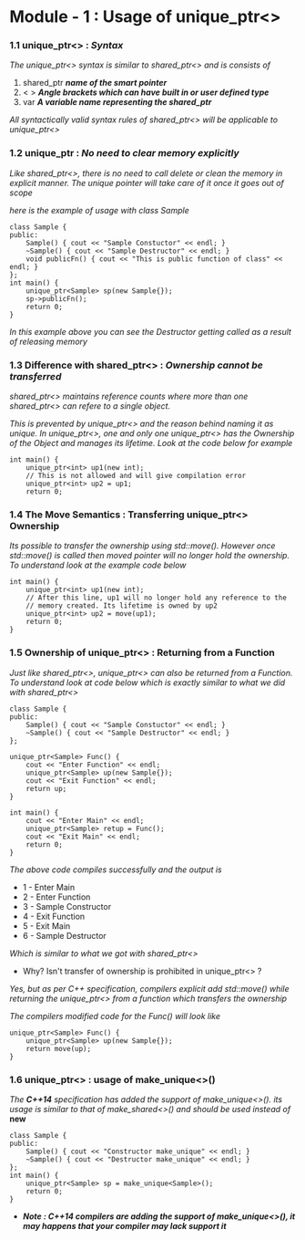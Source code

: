 # Module - 1 : Usage of unique_ptr<>

### 1.1 unique_ptr<> : *Syntax*

*The unique_ptr<> syntax is similar to shared_ptr<> and is consists of*

1. shared_ptr  ***name of the smart pointer***
2. < > ***Angle brackets which can have built in or user defined type***
3. var ***A variable name representing the shared_ptr***

*All syntactically valid syntax rules of shared_ptr<> will be applicable to unique_ptr<>*

### 1.2 unique_ptr : *No need to clear memory explicitly*

*Like shared_ptr<>, there is no need to call delete or clean the memory in explicit manner. The unique pointer  will take care of it once it goes out of scope*

*here is the example of usage with class Sample*

```
class Sample {
public:
	Sample() { cout << "Sample Constuctor" << endl; }
	~Sample() { cout << "Sample Destructor" << endl; }
	void publicFn() { cout << "This is public function of class" << endl; }
};
int main() {
	unique_ptr<Sample> sp(new Sample{});
	sp->publicFn();
	return 0;
}

```
*In this example above you can see the Destructor getting called as a result of releasing memory*

### 1.3 Difference with shared_ptr<> : *Ownership cannot be transferred*

*shared_ptr<> maintains reference counts where more than one shared_ptr<> can refere to a single object.*

*This is prevented by unique_ptr<> and the reason behind naming it as unique. In unique_ptr<>, one and only one unique_ptr<> has the Ownership of the Object and manages its lifetime. Look at the code below for example*

```
int main() {
	unique_ptr<int> up1(new int);
	// This is not allowed and will give compilation error
	unique_ptr<int> up2 = up1;
	return 0;

```

### 1.4 The Move Semantics : Transferring unique_ptr<> Ownership

*Its possible to transfer the ownership using std::move(). However once std::move() is called then moved pointer will no longer hold the ownership. To understand look at the example code below*

```
int main() {
	unique_ptr<int> up1(new int);
	// After this line, up1 will no longer hold any reference to the
	// memory created. Its lifetime is owned by up2
	unique_ptr<int> up2 = move(up1);
	return 0;
}

```

### 1.5 Ownership of unique_ptr<> : Returning from a Function

*Just like shared_ptr<>, unique_ptr<> can also be returned from a Function. To understand look at code below which is exactly similar to what we did with shared_ptr<>*

```
class Sample {
public:
	Sample() { cout << "Sample Constuctor" << endl; }
	~Sample() { cout << "Sample Destructor" << endl; }
};

unique_ptr<Sample> Func() {
	cout << "Enter Function" << endl;
	unique_ptr<Sample> up(new Sample{});
	cout << "Exit Function" << endl;
	return up;
}

int main() {
	cout << "Enter Main" << endl;
	unique_ptr<Sample> retup = Func();
	cout << "Exit Main" << endl;
	return 0;
}

```
*The above code compiles successfully and the output is*

* 1 - Enter Main
* 2 - Enter Function
* 3 - Sample Constructor
* 4 - Exit Function
* 5 - Exit Main
* 6 - Sample Destructor

*Which is similar to what we got with shared_ptr<>*

* Why? Isn't transfer of ownership is prohibited in unique_ptr<> ?

*Yes, but as per C++ specification, compilers explicit add std::move() while returning the unique_ptr<> from a function which transfers the ownership*

*The compilers modified code for the Func() will look like*

```
unique_ptr<Sample> Func() {
	unique_ptr<Sample> up(new Sample{});
	return move(up);
}

```
### 1.6 unique_ptr<> : usage of make_unique<>()

*The* ***C++14*** *specification has added the support of make_unique<>(). its usage is similar to that of make_shared<>() and should be used instead of* **new**

```
class Sample {
public:
	Sample() { cout << "Constructor make_unique" << endl; }
	~Sample() { cout << "Destructor make_unique" << endl; }
};
int main() {
	unique_ptr<Sample> sp = make_unique<Sample>();
	return 0;
}

```

* ***Note : C++14 compilers are adding the support of make_unique<>(), it may happens that your compiler may lack support it***
